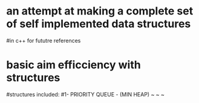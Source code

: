 # an attempt at making a complete set of self implemented data structures
#in c++ for fututre references
# basic aim efficciency with structures
#structures included:
#1- PRIORITY QUEUE - (MIN HEAP)
~
~
~